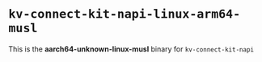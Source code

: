 # `kv-connect-kit-napi-linux-arm64-musl`

This is the **aarch64-unknown-linux-musl** binary for `kv-connect-kit-napi`
